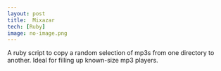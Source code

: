 ```yaml
---
layout: post
title:  Mixazar
tech: [Ruby]
image: no-image.png
---
```


A ruby script to copy a random selection of mp3s from one directory to another. Ideal for filling up known-size mp3 players.

<a href="https://github.com/danmidwood/mixazar">
<i class="fa fa-github-square fa-2x"></i>
</a>
